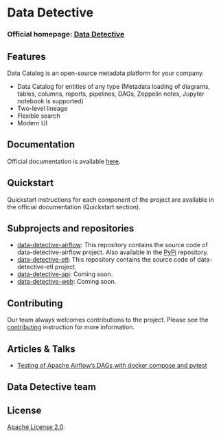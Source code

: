 # Data Detective

### Official homepage: [Data Detective](https://tinkoffcreditsystems.github.io/data-detective/)

## Features

Data Catalog is an open-source metadata platform for your company.
- Data Catalog for entities of any type (Metadata loading of diagrams, tables, columns, reports, pipelines, DAGs, Zeppelin notes, Jupyter notebook is supported)
- Two-level lineage
- Flexible search
- Modern UI

## Documentation

Official documentation is available [here](https://tinkoffcreditsystems.github.io/data-detective/docs/welcome).

## Quickstart

Quickstart instructions for each component of the project are available in the official documentation (Quickstart section).

## Subprojects and repositories

- [data-detective-airflow](https://github.com/dmitriy-e/metadata-governance/tree/master/data-detective-airflow): This repository contains the source code of data-detective-airflow project. Also available in the [PyPi](https://pypi.org/project/data-detective-airflow/) repository. 
- [data-detective-etl](https://github.com/dmitriy-e/metadata-governance/tree/master/data-detective-etl): This repository contains the source code of data-detective-etl project.
- [data-detective-api](): Coming soon.
- [data-detective-web](): Coming soon.

## Contributing
Our team always welcomes contributions to the project. Please see the [contributing](https://github.com/TinkoffCreditSystems/data-detective/blob/master/CONTRIBUTING.md) instruction for more information.

## Articles & Talks

- [Testing of Apache Airflow’s DAGs with docker compose and pytest](https://medium.com/its-tinkoff/testing-of-apache-airflows-dags-with-docker-compose-and-pytest-c75be554b184)

## Data Detective team

## License
[Apache License 2.0](https://github.com/TinkoffCreditSystems/data-detective/blob/master/LICENSE).
